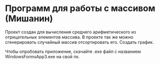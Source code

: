 # Программ для работы с массивом (Мишанин)
Проект создан для вычисления среднего арифметического из отрицательных элементов массива. 
В проекте так же можно сгенерировать случайный массив отсортировать  его.
Создать график.

Чтобы опробовать приложение, скачайте .exe файл с названием WindowsFormsApp3.exe на свой пк.
